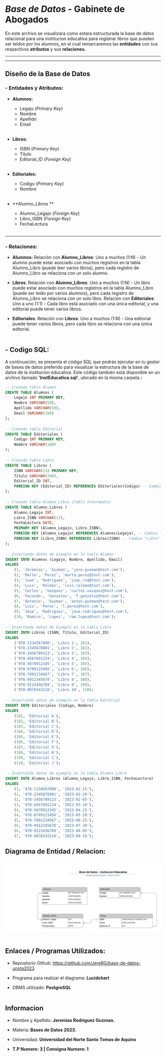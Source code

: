 # *Base de Datos* - Gabinete de Abogados

En este archivo se visualizara como estara estructurada la base de datos relacional para una institucion educativa para registrar libros que pueden ser leidos por los alumnos, en el cual remarcaremos las **entidades** con sus respectivos **atributos** y sus **relaciones.**

---
___

## Diseño de la Base de Datos
### - Entidades y Atributos:
- **Alumnos:**
    * Legajo (*Primary Key*)
    * Nombre
    * Apellido
    * Email
<br></br>

- **Libros:**
    * ISBN (*Primary Key*)
    * Titulo
    * Editorial_ID (*Foreign Key*) 
<br></br>

- **Editoriales:**
    * Codigo (*Primary Key*)
    * Nombre
<br></br>

- **Alumno_Libros   **
    * Alumno_Legajo (*Foreign Key*)
    * Libro_ISBN (*Foreign Key*)
    * FechaLectura
<br></br>

---
### - Relaciones:
* **Alumnos:** Relación con **Alumno_Libros**: Uno a muchos (1:N) - Un alumno puede estar asociado con muchos registros en la tabla Alumno_Libro (puede leer varios libros), pero cada registro de Alumno_Libro se relaciona con un solo alumno.

* **Libros**: Relación con **Alumno_Libros**: Uno a muchos (1:N) - Un libro puede estar asociado con muchos registros en la tabla Alumno_Libro (puede ser leído por varios alumnos), pero cada registro de Alumno_Libro se relaciona con un solo libro.
Relación con **Editoriales**: Uno a uno (1:1) - Cada libro está asociado con una única editorial, y una editorial puede tener varios libros.

* **Editoriales**: Relación con **Libros**: Uno a muchos (1:N) - Una editorial puede tener varios libros, pero cada libro se relaciona con una única editorial.
<br></br>


## -  Codigo SQL:

A continuación, se presenta el código SQL que podrás ejecutar en tu gestor de bases de datos preferido para visualizar la estructura de la base de datos de la institucion educativa. Este código también está disponible en un archivo llamado **'InstEducativa.sql'**, ubicado en la misma carpeta **:**

```sql
-- Creando tabla Alumno
CREATE TABLE Alumnos (
    Legajo INT PRIMARY KEY,
    Nombre VARCHAR(50),
    Apellido VARCHAR(50),
    Email VARCHAR(100)
);

-- Creando tabla Editorial
CREATE TABLE Editoriales (
    Codigo INT PRIMARY KEY,
    Nombre VARCHAR(100)
);

-- Creando tabla Libro
CREATE TABLE Libros (
    ISBN VARCHAR(13) PRIMARY KEY,
    Título VARCHAR(200),
    Editorial_ID INT,
    FOREIGN KEY (Editorial_ID) REFERENCES Editoriales(Codigo) -- Cambio "Editorial" a "Editoriales"
);

-- Creando tabla Alumno_Libro (Tabla Intermedia)
CREATE TABLE Alumno_Libros (
    Alumno_Legajo INT,
    Libro_ISBN VARCHAR(13),
    FechaLectura DATE,
    PRIMARY KEY (Alumno_Legajo, Libro_ISBN),
    FOREIGN KEY (Alumno_Legajo) REFERENCES Alumnos(Legajo), -- Cambio "Alumno" a "Alumnos"
    FOREIGN KEY (Libro_ISBN) REFERENCES Libros(ISBN) -- Cambio "Libro" a "Libros"
);

-- Insertando datos de ejemplo en la tabla Alumno
INSERT INTO Alumnos (Legajo, Nombre, Apellido, Email)
VALUES
    (1, 'Jeremias', 'Guzman', 'jere.guzman@test.com'),
    (2, 'Marta', 'Perez', 'marta.perez@test.com'),
    (3, 'Juan', 'Rodriguez', 'juan.rod@test.com'),
    (4, 'Luis', 'Roldan', 'luis.roldan@test.com'),
    (5, 'Carlos', 'Vazquez', 'carlos.vazquez@test.com'),
    (6, 'Facundo', 'Gonzalez', 'f.gonzalez@test.com'),
    (7, 'Antonio', 'Guzman', 'anton.guzman@test.com'),
    (8, 'Luis', 'Perez', 'l.perez@test.com'),
    (9, 'Jose', 'Rodriguez', 'jose.rodriguez@test.com'),
    (10, 'Ramiro', 'Lopez', 'ram.lopez@test.com');

-- Insertando datos de ejemplo en la tabla Libro
INSERT INTO Libros (ISBN, Título, Editorial_ID)
VALUES
    ('978-1234567890', 'Libro 1', 101),
    ('978-2345678901', 'Libro 2', 102),
    ('978-3456789123', 'Libro 3', 103),
    ('978-4567891234', 'Libro 4', 104),
    ('978-5678912345', 'Libro 5', 105),
    ('978-6789123456', 'Libro 6', 106),
    ('978-7891234567', 'Libro 7', 107),
    ('978-8912345678', 'Libro 8', 108),
    ('978-9123456789', 'Libro 9', 109),
    ('978-9876543210', 'Libro 10', 110);

-- Insertando datos de ejemplo en la tabla Editorial
INSERT INTO Editoriales (Codigo, Nombre)
VALUES
    (101, 'Editorial A'),
    (102, 'Editorial B'),
    (103, 'Editorial C'),
    (104, 'Editorial D'),
    (105, 'Editorial E'),
    (106, 'Editorial F'),
    (107, 'Editorial G'),
    (108, 'Editorial H'),
    (109, 'Editorial I'),
    (110, 'Editorial J');

-- Insertando datos de ejemplo en la tabla Alumno_Libro
INSERT INTO Alumno_Libros (Alumno_Legajo, Libro_ISBN, FechaLectura)
VALUES
    (1, '978-1234567890', '2023-01-15'),
    (1, '978-2345678901', '2023-02-20'),
    (2, '978-3456789123', '2023-02-05'),
    (3, '978-4567891234', '2023-03-10'),
    (4, '978-5678912345', '2023-04-15'),
    (4, '978-6789123456', '2023-05-20'),
    (5, '978-7891234567', '2023-06-25'),
    (6, '978-8912345678', '2023-07-30'),
    (6, '978-9123456789', '2023-08-05'),
    (7, '978-9876543210', '2023-09-10');

```
## Diagrama de Entidad / Relacion:

![Diagrama entidad relacion](DB-InstEducativa.png)
<br></br>

## Enlaces / Programas Utilizados:

* Repositorio Github: https://github.com/JereRG/base-de-datos-unsta2023

* Programa para realizar el diagrama: **Lucidchart**

* DBMS utilizado: **PostgreSQL**
<br></br>

## Informacion
* Nombre y Apellido: **Jeremias Rodriguez Guzman.**

* Materia: **Bases de Datos 2023.**

* Universidad: **Universidad del Norte Santo Tomas de Aquino**

*  **T.P Numero: 3 | Consigna Numero: 1**










